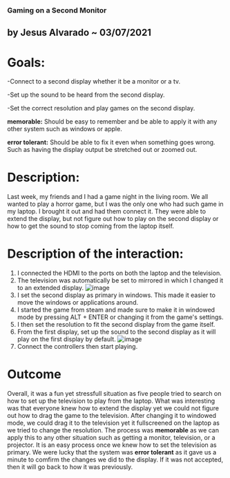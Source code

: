 ### Gaming on a Second Monitor 

## by Jesus Alvarado ~ 03/07/2021

# Goals:

  -Connect to a second display whether it be a monitor or a tv. 
  
  -Set up the sound to be heard from the second display.
  
  -Set the correct resolution and play games on the second display.
  
 **memorable:** Should be easy to remember and be able to apply it with any other system such as windows or apple. 
 
 **error tolerant:** Should be able to fix it even when something goes wrong. Such as having the display output be stretched out or zoomed out. 

# Description:
Last week, my friends and I had a game night in the living room. We all wanted to play a horror game, but I was the only one who had such game in my laptop. I brought it out and had them connect it. They were able to extend the display, but not figure out how to play on the second display or how to get the sound to stop coming from the laptop itself.
  
 # Description of the interaction:
  1. I connected the HDMI to the ports on both the laptop and the television.
  2. The television was automatically be set to mirrored in which I changed it to an extended display. 
    ![image](https://user-images.githubusercontent.com/70178880/110275006-0b2fec00-7f85-11eb-9ddc-c52f6fffd09a.png)
  3. I set the second display as primary in windows. This made it easier to move the windows or applications around. 
  4. I started the game from steam and made sure to make it in windowed mode by pressing ALT + ENTER or changing it from the game's settings.  
  5. I then set the resolution to fit the second display from the game itself.
  6. From the first display, set up the sound to the second display as it will play on the first display by default. 
    ![image](https://user-images.githubusercontent.com/70178880/110275678-5eef0500-7f86-11eb-8fb4-c41f51d0810d.png)
  7. Connect the controllers then start playing. 
    
 # Outcome
Overall, it was a fun yet stressfull situation as five people tried to search on how to set up the television to play from the laptop. What was interesting was that everyone knew how to extend the display yet we could not figure out how to drag the game to the television. After changing it to windowed mode, we could drag it to the television yet it fullscreened on the laptop as we tried to change the resolution. The process was **memorable** as we can apply this to any other situation such as getting a monitor, television, or a projector. It is an easy process once we knew how to set the television as primary. We were lucky that the system was **error tolerant** as it gave us a minute to comfirm the changes we did to the display. If it was not accepted, then it will go back to how it was previously. 
